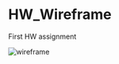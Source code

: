 # HW_Wireframe
First HW assignment 


![wireframe](https://user-images.githubusercontent.com/29586334/35350279-73fee6ec-010b-11e8-8ab1-8b438d9a0107.png)
